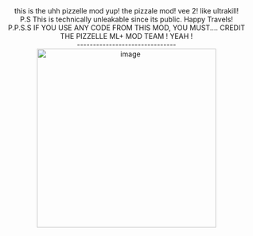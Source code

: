 <div align="center">
  this is the uhh pizzelle mod
  yup!
  the pizzale mod!
  vee 2!
  like ultrakill!
</div>
<div align="center">
P.S This is technically unleakable since its public. Happy Travels!
</div>

<div align="center">
P.P.S.S IF YOU USE ANY CODE FROM THIS MOD, YOU MUST.... CREDIT THE PIZZELLE ML+ MOD TEAM ! YEAH !
</div>

<div align="center">
-------------------------------
</div>
<div align="center">
<img width="360" height="360" alt="image" src="https://github.com/user-attachments/assets/f026a3fb-b47c-4cb3-81cb-59e320658e04" />
</div>
